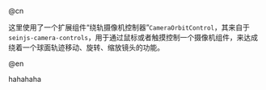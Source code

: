 @cn

这里使用了一个扩展组件“绕轨摄像机控制器”`CameraOrbitControl`，其来自于`seinjs-camera-controls`，用于通过鼠标或者触摸控制一个摄像机组件，来达成绕着一个球面轨迹移动、旋转、缩放镜头的功能。

@en

hahahaha
